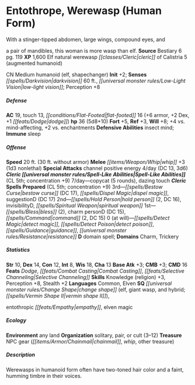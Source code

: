 ﻿---
cssclass: [monsters]
title1: Entothrope, Werewasp (Human Form)
desc_short: With a stinger-tipped abdomen, large wings, compound eyes, anda pair of
  mandibles, this woman is more wasp than elf.
title2: Werewasp (Human Form)
CR: 5
sources:
- name: Bestiary 6
  page: 119
  link: http://paizo.com/products/btpy9oge?Pathfinder-Roleplaying-Game-Bestiary-6-Hardcover
XP: 1600
race: Elf
classes:
- natural werewasp cleric of Calistria 5 (augmented humanoid)
alignment: CN
size: Medium
type: humanoid
subtypes:
- elf
- shapechanger
initiative:
  bonus: 2
senses:
  darkvision: 60
  low-light vision: true
AC:
  AC: 19
  touch: 13
  flat_footed: 16
  components:
    armor: 6
    dex: 2
    dodge: 1
HP:
  HP: 36
  long: 5d8+10
saves:
  fort: 5
  ref: 3
  will: 8
  other: +4 vs. mind-affecting, +2 vs. enchantments
defensive_abilities:
- insect mind
immunities:
- sleep
speeds:
  base: 20
  base_other: 30 ft. without armor
attacks:
  melee:
  - - text: whip +3 (1d3 nonlethal)
      entries:
      - - damage: 1d3
          type: nonlethal
      attack: whip
      bonus:
      - 3
  special:
  - channel positive energy 4/day (DC 13, 3d6)
spell_like_abilities:
  entries:
  - name: copycat
    source: cleric
    freq: 7/day
    other: 5 rounds
  - name: dazing touch
    source: cleric
    freq: 7/day
  sources:
  - name: cleric
    CL: 5
    concentration: 9
spells:
  entries:
  - name: bestow curse
    source: Cleric
    level: 3
    DC: 17
  - name: dispel magic
    source: Cleric
    level: 3
  - name: suggestionD
    source: Cleric
    level: 3
    DC: 17
  - name: hold person
    source: Cleric
    level: 2
    count: 2
    DC: 16
  - name: invisibilityD
    source: Cleric
    level: 2
  - name: spiritual weapon
    source: Cleric
    level: 2
  - name: bless
    source: Cleric
    level: 1
    count: 2
  - name: charm personD
    source: Cleric
    level: 1
    DC: 15
  - name: command
    source: Cleric
    level: 1
    count: 2
    DC: 15
  - name: detect magic
    source: Cleric
    level: 0
  - name: detect poison
    source: Cleric
    level: 0
  - name: guidance
    source: Cleric
    level: 0
  - name: resistance
    source: Cleric
    level: 0
  sources:
  - name: Cleric
    type: prepared
    CL: 5
    concentration: 9
    slots:
      0: at-will
    domains:
    - charm
    - trickery
ability_scores:
  STR: 10
  DEX: 14
  CON: 12
  INT: 8
  WIS: 18
  CHA: 13
BAB: 3
CMB: 3
CMD: 16
feats:
- name: Dodge
- name: Combat Casting
- name: Selective Channeling
skills:
  Knowledge (religion): 3
  Perception: 8
  Stealth: 2
languages:
- Common
- Elven
special_qualities:
- change shape (elf, giant wasp, and hybrid; vermin shape II),entothropic empathy
- elven magic
ecology:
  environment: any land
  organization: solitary, pair, or cult (3-12)
  treasure_type: NPC Gear
  treasure:
  - chainmail
  - whip
  - other treasure
desc_long: Werewasps in humanoid form often have two-toned hair color and a faint,
  humming timbre in their voices.

---

# Entothrope, Werewasp (Human Form)
With a stinger-tipped abdomen, large wings, compound eyes, and

a pair of mandibles, this woman is more wasp than elf.
**Source** Bestiary 6 pg. 119
**XP** 1,600
Elf natural werewasp _[[classes/Cleric|cleric]]_ of Calistria 5 (augmented humanoid)

CN Medium humanoid (elf, shapechanger)
**Init** +2; **Senses** _[[spells/Darkvision|darkvision]]_ 60 ft., _[[universal monster rules/Low-Light Vision|low-light vision]]_; Perception +8

##### Defense

**AC** 19, touch 13, _[[conditions/Flat-Footed|flat-footed]]_ 16 (+6 armor, +2 Dex, +1 _[[feats/Dodge|dodge]]_)
**hp** 36 (5d8+10)
**Fort** +5, **Ref** +3, **Will** +8; +4 vs. mind-affecting, +2 vs. enchantments
**Defensive Abilities** insect mind; **Immune** sleep

##### Offense
**Speed** 20 ft. (30 ft. without armor)
**Melee** _[[items/Weapon/Whip|whip]]_ +3 (1d3 nonlethal)
**Special Attacks** channel positive energy 4/day (DC 13, 3d6)
**_Cleric_ _[[universal monster rules/Spell-Like Abilities|Spell-Like Abilities]]_** (CL 5th; concentration +9)
7/day—copycat (5 rounds), dazing touch
**_Cleric_ Spells Prepared** (CL 5th; concentration +9)
 3rd—_[[spells/Bestow Curse|bestow curse]]_ (DC 17), _[[spells/Dispel Magic|dispel magic]]_, suggestionD (DC 17)
 2nd—_[[spells/Hold Person|hold person]]_ (2, DC 16), invisibilityD, _[[spells/Spiritual Weapon|spiritual weapon]]_
 1st—_[[spells/Bless|bless]]_ (2), charm personD (DC 15), _[[spells/Command|command]]_ (2, DC 15)
 0 (at will)—_[[spells/Detect Magic|detect magic]]_, _[[spells/Detect Poison|detect poison]]_, _[[spells/Guidance|guidance]]_, _[[universal monster rules/Resistance|resistance]]_
 **D** domain spell; **Domains** Charm, Trickery

##### Statistics
**Str** 10, **Dex** 14, **Con** 12, **Int** 8, **Wis** 18, **Cha** 13
**Base Atk** +3; **CMB** +3; **CMD** 16
**Feats** _Dodge_, _[[feats/Combat Casting|Combat Casting]]_, _[[feats/Selective Channeling|Selective Channeling]]_
**Skills** Knowledge (religion) +3, Perception +8, Stealth +2
**Languages** Common, Elven
**SQ** _[[universal monster rules/Change Shape|change shape]]_ (elf, giant wasp, and hybrid; _[[spells/Vermin Shape II|vermin shape II]]_),

entothropic _[[feats/Empathy|empathy]]_, elven magic

##### Ecology

**Environment** any land
**Organization** solitary, pair, or cult (3–12)
**Treasure** NPC gear (_[[items/Armor/Chainmail|chainmail]]_, _whip_, other treasure)

##### Description

Werewasps in humanoid form often have two-toned hair color and a faint, humming timbre in their voices.